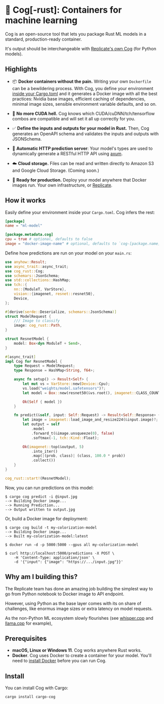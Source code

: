 # 🚧 Cog[-rust]: Containers for machine learning

Cog is an open-source tool that lets you package Rust ML models in a standard, production-ready container.

It's output should be interchangeable with [Replicate's own Cog](https://github.com/replicate/cog) (for Python models).

## Highlights

- 📦 **Docker containers without the pain.** Writing your own `Dockerfile` can be a bewildering process. With Cog, you define your environment [inside your Cargo.toml](#how-it-works) and it generates a Docker image with all the best practices: Nvidia base images, efficient caching of dependencies, minimal image sizes, sensible environment variable defaults, and so on.

- 🤬️ **No more CUDA hell.** Cog knows which CUDA/cuDNN/tch/tensorflow combos are compatible and will set it all up correctly for you.

- ✅ **Define the inputs and outputs for your model in Rust.** Then, Cog generates an OpenAPI schema and validates the inputs and outputs with JSONSchema.

- 🎁 **Automatic HTTP prediction server**: Your model's types are used to dynamically generate a RESTful HTTP API using [axum](https://github.com/tokio-rs/axum).

- ☁️ **Cloud storage.** Files can be read and written directly to Amazon S3 and Google Cloud Storage. (Coming soon.)

- 🚀 **Ready for production.** Deploy your model anywhere that Docker images run. Your own infrastructure, or [Replicate](https://replicate.com).

## How it works

Easily define your environment inside your `Cargo.toml`. Cog infers the rest:

```toml
[package]
name = "ml-model"

[package.metadata.cog]
cpu = true # optional, defaults to false
image = "docker-image-name" # optional, defaults to `cog-[package.name]`
```

Define how predictions are run on your model on your `main.rs`:

```rust
use anyhow::Result;
use async_trait::async_trait;
use cog_rust::Cog;
use schemars::JsonSchema;
use std::collections::HashMap;
use tch::{
	nn::{ModuleT, VarStore},
	vision::{imagenet, resnet::resnet50},
	Device,
};

#[derive(serde::Deserialize, schemars::JsonSchema)]
struct ModelRequest {
	/// Image to classify
	image: cog_rust::Path,
}

struct ResnetModel {
	model: Box<dyn ModuleT + Send>,
}

#[async_trait]
impl Cog for ResnetModel {
	type Request = ModelRequest;
	type Response = HashMap<String, f64>;

	async fn setup() -> Result<Self> {
		let mut vs = VarStore::new(Device::Cpu);
		vs.load("weights/model.safetensors")?;
		let model = Box::new(resnet50(&vs.root(), imagenet::CLASS_COUNT));

		Ok(Self { model })
	}

	fn predict(&self, input: Self::Request) -> Result<Self::Response> {
		let image = imagenet::load_image_and_resize224(&input.image)?;
		let output = self
			.model
			.forward_t(&image.unsqueeze(0), false)
			.softmax(-1, tch::Kind::Float);

		Ok(imagenet::top(&output, 5)
			.into_iter()
			.map(|(prob, class)| (class, 100.0 * prob))
			.collect())
	}
}

cog_rust::start!(ResnetModel);
```

Now, you can run predictions on this model:

```console
$ cargo cog predict -i @input.jpg
--> Building Docker image...
--> Running Prediction...
--> Output written to output.jpg
```

Or, build a Docker image for deployment:

```console
$ cargo cog build -t my-colorization-model
--> Building Docker image...
--> Built my-colorization-model:latest

$ docker run -d -p 5000:5000 --gpus all my-colorization-model

$ curl http://localhost:5000/predictions -X POST \
    -H 'Content-Type: application/json' \
    -d '{"input": {"image": "https://.../input.jpg"}}'
```

## Why am I building this?

The Replicate team has done an amazing job building the simplest way to go from Python notebook to Docker image to API endpoint.

However, using Python as the base layer comes with its on share of challenges, like enormus image sizes or extra latency on model requests.

As the non-Python ML ecosystem slowly flourishes (see [whisper.cpp](https://github.com/ggerganov/whisper.cpp) and [llama.cpp](https://github.com/ggerganov/whisper.cpp) for example), 

## Prerequisites

- **macOS, Linux or Windows 11**. Cog works anywhere Rust works.
- **Docker**. Cog uses Docker to create a container for your model. You'll need to [install Docker](https://docs.docker.com/get-docker/) before you can run Cog.

## Install

<a id="upgrade"></a>

You can install Cog with Cargo:

```console
cargo install cargo-cog
```
